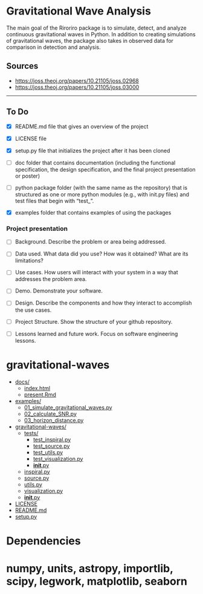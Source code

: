 # Gravitational Wave Analysis
The main goal of the Riroriro package is to simulate, detect, and analyze continuous gravitational waves in Python. In addition to creating simulations of gravitational waves, the package also takes in observed data for comparison in detection and analysis.


## Sources
- https://joss.theoj.org/papers/10.21105/joss.02968
- https://joss.theoj.org/papers/10.21105/joss.03000


--------------------

## To Do

- [x] README.md file that gives an overview of the project
- [x] LICENSE file
- [x] setup.py file that initializes the project after it has been cloned
- [ ] doc folder that contains documentation (including the functional specification, the design specification, and the final project presentation or poster)
- [ ] python package folder (with the same name as the repository) that is structured as one or more python modules (e.g., with init.py files) and test files that begin with “test_”.
- [x] examples folder that contains examples of using the packages


### Project presentation

- [ ] Background. Describe the problem or area being addressed.
- [ ] Data used. What data did you use? How was it obtained? What are its limitations?
- [ ] Use cases. How users will interact with your system in a way that addresses the problem area.
- [ ] Demo. Demonstrate your software.
- [ ] Design. Describe the components and how they interact to accomplish the use cases.
- [ ] Project Structure. Show the structure of your github repository.
- [ ] Lessons learned and future work. Focus on software engineering lessons.




# gravitational-waves

* [docs/](.\gravitational-waves\docs)
  * [index.html](.\gravitational-waves\docs\index.html)
  * [present.Rmd](.\gravitational-waves\docs\present.Rmd)
* [examples/](.\gravitational-waves\examples)
  * [01_simulate_gravitational_waves.py](.\gravitational-waves\examples\01_simulate_gravitational_waves.py)
  * [02_calculate_SNR.py](.\gravitational-waves\examples\02_calculate_SNR.py)
  * [03_horizon_distance.py](.\gravitational-waves\examples\03_horizon_distance.py)
* [gravitational-waves/](.\gravitational-waves\gravitational-waves)
  * [tests/](.\gravitational-waves\gravitational-waves\tests)
    * [test_inspiral.py](.\gravitational-waves\gravitational-waves\tests\test_inspiral.py)
    * [test_source.py](.\gravitational-waves\gravitational-waves\tests\test_source.py)
    * [test_utils.py](.\gravitational-waves\gravitational-waves\tests\test_utils.py)
    * [test_visualization.py](.\gravitational-waves\gravitational-waves\tests\test_visualization.py)
    * [__init__.py](.\gravitational-waves\gravitational-waves\tests\__init__.py)
  * [inspiral.py](.\gravitational-waves\gravitational-waves\inspiral.py)
  * [source.py](.\gravitational-waves\gravitational-waves\source.py)
  * [utils.py](.\gravitational-waves\gravitational-waves\utils.py)
  * [visualization.py](.\gravitational-waves\gravitational-waves\visualization.py)
  * [__init__.py](.\gravitational-waves\gravitational-waves\__init__.py)
* [LICENSE](.\gravitational-waves\LICENSE)
* [README.md](.\gravitational-waves\README.md)
* [setup.py](.\gravitational-waves\setup.py)

# Dependencies 

# numpy, units, astropy, importlib, scipy, legwork, matplotlib, seaborn

